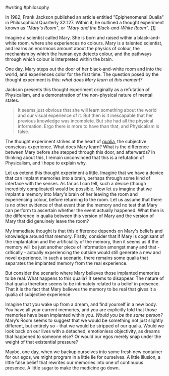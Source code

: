 #writing #philosophy

In 1982, Frank Jackson published an article entitled "Epiphenomenal Qualia" in Philosophical Quarterly 32:127. Within it, he outlined a thought experiment known as *"Mary's Room"*, or *"Mary and the Black-and-White Room"*. [[1]](http://www.philosophy-index.com/jackson/marys-room/)

Imagine a scientist called Mary. She is born and raised within a black-and-white room, where she experiences no colours. Mary is a talented scientist, and learns an enormous amount about the physics of colour, the mechanism by which the human eye detects colour, and the pathways through which colour is interpreted within the brain.

One day, Mary steps out the door of her black-and-white room and into the world, and experiences color for the first time. The question posed by the thought experiment is this: *what does Mary learn at this moment?*

Jackson presents this thought experiment originally as a refutation of Physicalism, and a demonstration of the non-physical nature of mental states. 

> It seems just obvious that she will learn something about the world and our visual experience of it. But then is it inescapable that her previous knowledge was incomplete. But she had all the physical information. Ergo there is more to have than that, and Physicalism is false.

The thought experiment strikes at the heart of [qualia](https://en.wikipedia.org/wiki/Qualia), the subjective conscious experience. What does Mary learn? What is the difference between Mary before she stepped through this door, and afterwards? In thinking about this, I remain unconvinced that this is a refutation of Physicalism, and I hope to explain why.

Let us extend this thought experiment a little. Imagine that we have a device that can implant memories into a brain, perhaps through some kind of interface with the senses. As far as I can tell, such a device (though incredibly complicated) would be possible. Now let us imagine that we implant a memory into Mary's brain of her leaving the room and experiencing colour, before returning to the room. Let us assume that there is no other evidence of that event than the memory and no test that Mary can perform to ascertain whether the event actually happened. What then is the difference in qualia between this version of Mary and the version of Mary that did genuinely leave the room?

My immediate thought is that this difference depends on Mary's beliefs and knowledge around that memory. Firstly, consider that if Mary is cognisant of the implantation and the artificiality of the memory, then it seems as if the memory will be just another piece of information amongst many and that - critically - actually experiencing the outside would still generate a new and novel experience. In such a scenario, there remains some qualia that separates the implanted memory from the real experience.

But consider the scenario where Mary believes those implanted memories to be real. What happens to this qualia? It seems to disappear. The nature of that qualia therefore seems to be intimately related to a belief in presence. That it is the fact that Mary believes the memory to be real that gives it a qualia of subjective experience.

Imagine that you wake up from a dream, and find yourself in a new body. You have all your current memories, and you are explicitly told that those memories have been implanted within you. *Would you be the same person?* Mary’s Room seems to suggest that we would be something not just slightly different, but entirely so - that we would be stripped of our qualia. Would we look back on our lives with a detached, emotionless objectivity, as dreams that happened to someone else? Or would our egos merely snap under the weight of that existential pressure?

Maybe, one day, when we backup ourselves into some fresh new container for our egos, we might program in a little lie for ourselves. A little illusion, a little false belief that rewrites our memories into one of continuous presence. A little sugar to make the medicine go down.
